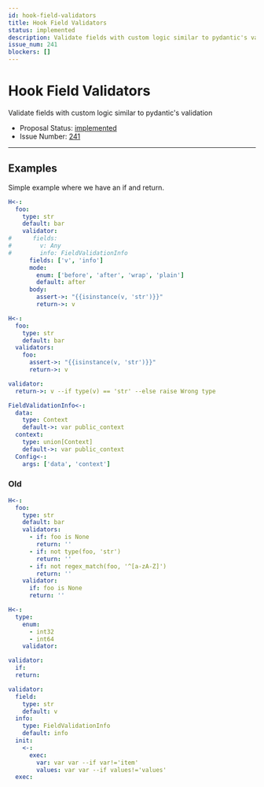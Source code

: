 ```yaml
---
id: hook-field-validators
title: Hook Field Validators
status: implemented
description: Validate fields with custom logic similar to pydantic's validation
issue_num: 241
blockers: []
---
```

[//]: # (--start-header--DO NOT MODIFY)

# Hook Field Validators

Validate fields with custom logic similar to pydantic's validation

- Proposal Status: [implemented](README.md#status)
- Issue Number: [241](https://github.com/sudoblockio/tackle/issue/241)
---
[//]: # (--end-header--start-body--MODIFY)

## Examples

Simple example where we have an if and return.

```yaml
H<-:
  foo:
    type: str
    default: bar
    validator:
#      fields:
#        v: Any
#        info: FieldValidationInfo
      fields: ['v', 'info']
      mode:
        enum: ['before', 'after', 'wrap', 'plain']
        default: after  
      body:
        assert->: "{{isinstance(v, 'str')}}"
        return->: v
```

```yaml
H<-:
  foo:
    type: str
    default: bar
  validators:
    foo:
      assert->: "{{isinstance(v, 'str')}}"
      return->: v
```




```yaml
validator:
  return->: v --if type(v) == 'str' --else raise Wrong type
```

```yaml
FieldValidationInfo<-:
  data:
    type: Context
    default->: var public_context
  context:
    type: union[Context]
    default->: var public_context
  Config<-:
    args: ['data', 'context']  
```


### Old

```yaml
H<-:
  foo:
    type: str
    default: bar
    validators:
      - if: foo is None
        return: ''
      - if: not type(foo, 'str')
        return: ''
      - if: not regex_match(foo, '^[a-zA-Z]')
        return: ''
    validator:
      if: foo is None
      return: ''
```

```yaml
H<-:
  type:
    enum:
      - int32
      - int64
    validator:
```

```yaml
validator:
  if:
  return:
```



```yaml
validator:
  field:
    type: str
    default: v
  info:
    type: FieldValidationInfo
    default: info
  init:
    <-:
      exec:
        var: var var --if var!='item'  
        values: var var --if values!='values'  
  exec:
```